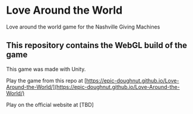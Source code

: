 # Love Around the World
Love around the world game for the Nashville Giving Machines

## This repository contains the WebGL build of the game

This game was made with Unity.

Play the game from this repo at
[https://epic-doughnut.github.io/Love-Around-the-World/](https://epic-doughnut.github.io/Love-Around-the-World/)

Play on the official website at
[TBD]
